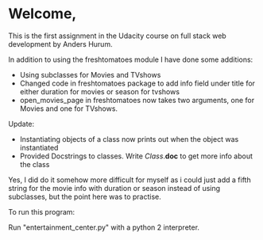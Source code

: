 <h1><b>Welcome,</b></h1>

This is the first assignment in the Udacity course on full stack web development by Anders Hurum.

In addition to using the freshtomatoes module I have done some additions:
- Using subclasses for Movies and TVshows
- Changed code in freshtomatoes package to add info field under title for either duration for movies or season for tvshows
- open_movies_page in freshtomatoes now takes two arguments, one for Movies and one for TVshows.

Update:
- Instantiating objects of a class now prints out when the object was instantiated
- Provided Docstrings to classes. Write *Class*.__doc__ to get more info about the class 

Yes, I did do it somehow more difficult for myself as i could just add a fifth string for the movie info with duration or season instead of using subclasses, but the point here was to practise.

To run this program:

Run "entertainment_center.py" with a python 2 interpreter.
